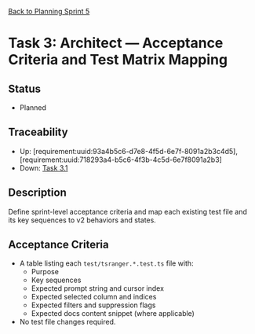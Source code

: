 [Back to Planning Sprint 5](./planning.md)

# Task 3: Architect — Acceptance Criteria and Test Matrix Mapping

## Status
- Planned

## Traceability
- Up: [requirement:uuid:93a4b5c6-d7e8-4f5d-6e7f-8091a2b3c4d5], [requirement:uuid:718293a4-b5c6-4f3b-4c5d-6e7f8091a2b3]
- Down: [Task 3.1](./task-3.1-architect-test-matrix.md)

## Description
Define sprint-level acceptance criteria and map each existing test file and its key sequences to v2 behaviors and states.

## Acceptance Criteria
- A table listing each `test/tsranger.*.test.ts` file with:
  - Purpose
  - Key sequences
  - Expected prompt string and cursor index
  - Expected selected column and indices
  - Expected filters and suppression flags
  - Expected docs content snippet (where applicable)
- No test file changes required.